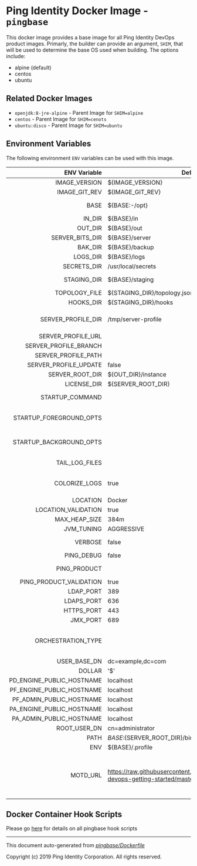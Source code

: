
# Ping Identity Docker Image - `pingbase`

This docker image provides a base image for all Ping Identity DevOps 
product images.  Primarly, the builder can provide an argument, `SHIM`,
that will be used to determine the base OS used when building.  The options
include:
- alpine (default)
- centos
- ubuntu

## Related Docker Images
- `openjdk:8-jre-alpine` - Parent Image for `SHIM=alpine`
- `centos` - Parent Image for `SHIM=cenots`
- `ubuntu:disco` - Parent Image for `SHIM=ubuntu`

## Environment Variables
The following environment `ENV` variables can be used with 
this image. 

| ENV Variable  | Default     | Description
| ------------: | ----------- | ---------------------------------
| IMAGE_VERSION  | ${IMAGE_VERSION}  | Image version, set by build process of the docker build 
| IMAGE_GIT_REV  | ${IMAGE_GIT_REV}  | Image git revision, set by build process of the docker build 
| BASE  | ${BASE:-/opt}  | Location of the top level directory where everything is located in  image/container 
| IN_DIR  | ${BASE}/in  | Location of a local server-profile volume 
| OUT_DIR  | ${BASE}/out  | Path to the runtime volume 
| SERVER_BITS_DIR  | ${BASE}/server  | Path to the server bits 
| BAK_DIR  | ${BASE}/backup  | Path to a volume generically used to export or backup data 
| LOGS_DIR  | ${BASE}/logs  | Path to a volume generically used for logging 
| SECRETS_DIR  | /usr/local/secrets  | Default path to the secrets 
| STAGING_DIR  | ${BASE}/staging  | Path to the staging area where the remote and local server profiles can be merged 
| TOPOLOGY_FILE  | ${STAGING_DIR}/topology.json  | Path to the topology file 
| HOOKS_DIR  | ${STAGING_DIR}/hooks  | Path where all the hooks scripts are stored 
| SERVER_PROFILE_DIR  | /tmp/server-profile  | Path where the remote server profile is checked out or cloned before being staged prior to being applied on the runtime 
| SERVER_PROFILE_URL  |   | A valid git HTTPS URL (not ssh) 
| SERVER_PROFILE_BRANCH  |   | A valid git branch (optional) 
| SERVER_PROFILE_PATH  |   | The subdirectory in the git repo 
| SERVER_PROFILE_UPDATE  | false  | Whether to update the server profile upon container restart 
| SERVER_ROOT_DIR  | ${OUT_DIR}/instance  | Path from which the runtime executes 
| LICENSE_DIR  | ${SERVER_ROOT_DIR}  | License directory and filename 
| STARTUP_COMMAND  |   | The command that the entrypoint will execute in the foreground to  instantiate the container 
| STARTUP_FOREGROUND_OPTS  |   | The command-line options to provide to the the startup command when  the container starts with the server in the foreground. This is the  normal start flow for the container 
| STARTUP_BACKGROUND_OPTS  |   | The command-line options to provide to the the startup command when  the container starts with the server in the background. This is the  debug start flow for the container 
| TAIL_LOG_FILES  |   | A whitespace separated list of log files to tail to the container  standard output 
| COLORIZE_LOGS  | true  | If 'true', the output logs will be colorized with GREENs and REDs, otherwise, no colorization will be done.  This is good for tools that monitor logs and colorization gets in the way. 
| LOCATION  | Docker  | Location default value 
| LOCATION_VALIDATION  | true|Any string denoting a logical/physical location|Must be a string  | 
| MAX_HEAP_SIZE  | 384m  | Heap size (for java products) 
| JVM_TUNING  | AGGRESSIVE  | 
| VERBOSE  | false  | Triggers verbose messages in scripts using the set -x option. 
| PING_DEBUG  | false  | Set the server in debug mode, with increased output 
| PING_PRODUCT  |   | The name of Ping product.  Should be overridden by child images. 
| PING_PRODUCT_VALIDATION  | true|i.e. PingFederate,PingDirectory|Must be a valid Ping prouduct type  | 
| LDAP_PORT  | 389  | Port over which to communicate for LDAP 
| LDAPS_PORT  | 636  | Port over which to communicate for LDAPS 
| HTTPS_PORT  | 443  | Port over which to communicate for HTTPS 
| JMX_PORT  | 689  | Port for monitoring over JMX protocol 
| ORCHESTRATION_TYPE  |   | The type of orchestration tool used to run the container, normally set in the deployment (.yaml) file.  Expected values include: - compose - swarm - kubernetes Defaults to blank (i.e. No type is set) 
| USER_BASE_DN  | dc=example,dc=com  | 
| DOLLAR  | '$'  | 
| PD_ENGINE_PUBLIC_HOSTNAME  | localhost  | 
| PF_ENGINE_PUBLIC_HOSTNAME  | localhost  | 
| PF_ADMIN_PUBLIC_HOSTNAME  | localhost  | 
| PA_ENGINE_PUBLIC_HOSTNAME  | localhost  | 
| PA_ADMIN_PUBLIC_HOSTNAME  | localhost  | 
| ROOT_USER_DN  | cn=administrator  | the default administrative user for PingData 
| PATH  | ${BASE}:${SERVER_ROOT_DIR}/bin:${PATH}  | 
| ENV  | ${BASE}/.profile  | 
| MOTD_URL  | https://raw.githubusercontent.com/pingidentity/pingidentity-devops-getting-started/master/motd/motd.json  | Instructs the image to pull the MOTD json from the followig URL. If this MOTD_URL variable is empty, then no motd will be downloaded. The format of this MOTD file must match the example provided in the url: https://raw.githubusercontent.com/pingidentity/pingidentity-devops-getting-started/master/motd/motd.json 
## Docker Container Hook Scripts
Please go [here](https://github.com/pingidentity/pingidentity-devops-getting-started/tree/master/docs/docker-images/pingbase/hooks/README.md) for details on all pingbase hook scripts

---
This document auto-generated from _[pingbase/Dockerfile](https://github.com/pingidentity/pingidentity-docker-builds/blob/master/pingbase/Dockerfile)_

Copyright (c)  2019 Ping Identity Corporation. All rights reserved.
